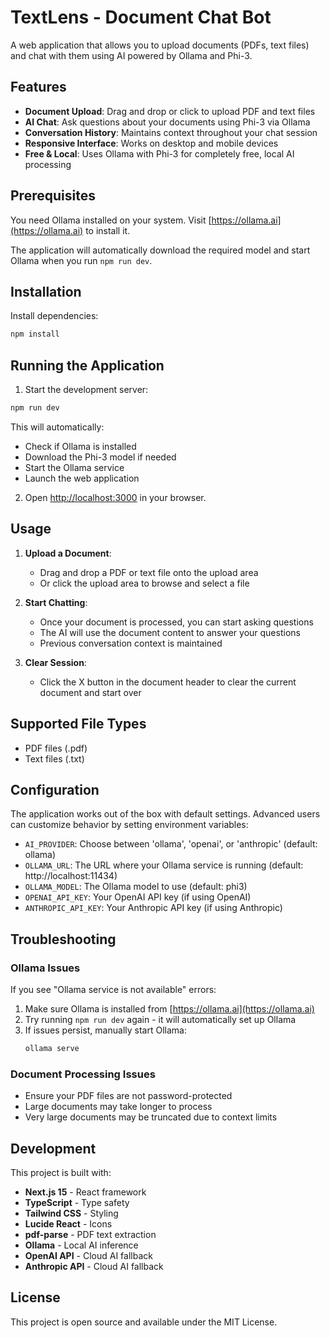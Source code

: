 # TextLens - Document Chat Bot

A web application that allows you to upload documents (PDFs, text files) and chat with them using AI powered by Ollama and Phi-3.

## Features

- **Document Upload**: Drag and drop or click to upload PDF and text files
- **AI Chat**: Ask questions about your documents using Phi-3 via Ollama
- **Conversation History**: Maintains context throughout your chat session
- **Responsive Interface**: Works on desktop and mobile devices
- **Free & Local**: Uses Ollama with Phi-3 for completely free, local AI processing

## Prerequisites

You need Ollama installed on your system. Visit [https://ollama.ai](https://ollama.ai) to install it.

The application will automatically download the required model and start Ollama when you run `npm run dev`.

## Installation

Install dependencies:
```bash
npm install
```

## Running the Application

1. Start the development server:
```bash
npm run dev
```
This will automatically:
- Check if Ollama is installed
- Download the Phi-3 model if needed
- Start the Ollama service
- Launch the web application

2. Open [http://localhost:3000](http://localhost:3000) in your browser.

## Usage

1. **Upload a Document**: 
   - Drag and drop a PDF or text file onto the upload area
   - Or click the upload area to browse and select a file

2. **Start Chatting**: 
   - Once your document is processed, you can start asking questions
   - The AI will use the document content to answer your questions
   - Previous conversation context is maintained

3. **Clear Session**: 
   - Click the X button in the document header to clear the current document and start over

## Supported File Types

- PDF files (.pdf)
- Text files (.txt)

## Configuration

The application works out of the box with default settings. Advanced users can customize behavior by setting environment variables:

- `AI_PROVIDER`: Choose between 'ollama', 'openai', or 'anthropic' (default: ollama)
- `OLLAMA_URL`: The URL where your Ollama service is running (default: http://localhost:11434)
- `OLLAMA_MODEL`: The Ollama model to use (default: phi3)
- `OPENAI_API_KEY`: Your OpenAI API key (if using OpenAI)
- `ANTHROPIC_API_KEY`: Your Anthropic API key (if using Anthropic)

## Troubleshooting

### Ollama Issues

If you see "Ollama service is not available" errors:

1. Make sure Ollama is installed from [https://ollama.ai](https://ollama.ai)
2. Try running `npm run dev` again - it will automatically set up Ollama
3. If issues persist, manually start Ollama:
   ```bash
   ollama serve
   ```

### Document Processing Issues

- Ensure your PDF files are not password-protected
- Large documents may take longer to process
- Very large documents may be truncated due to context limits

## Development

This project is built with:

- **Next.js 15** - React framework
- **TypeScript** - Type safety
- **Tailwind CSS** - Styling
- **Lucide React** - Icons
- **pdf-parse** - PDF text extraction
- **Ollama** - Local AI inference
- **OpenAI API** - Cloud AI fallback
- **Anthropic API** - Cloud AI fallback

## License

This project is open source and available under the MIT License.